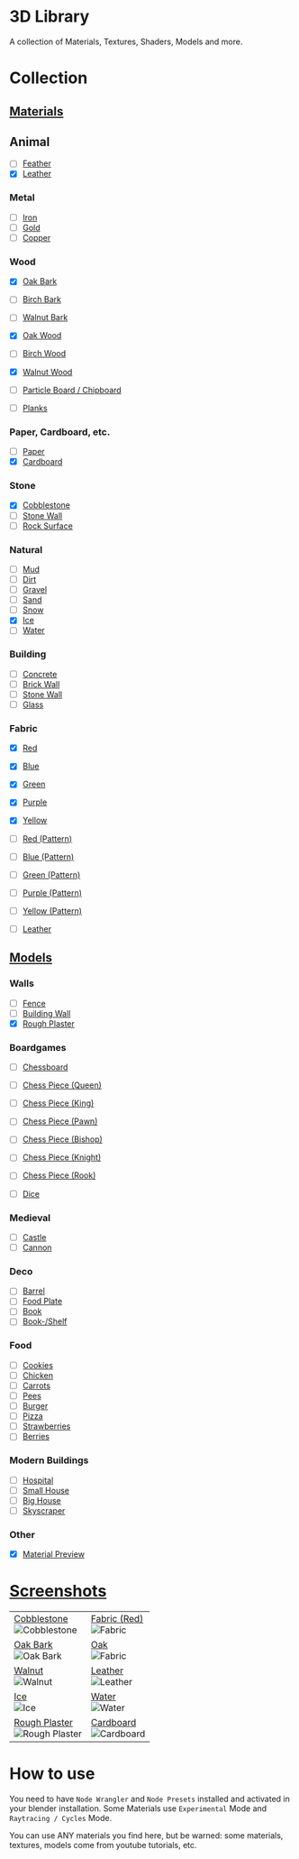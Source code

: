 # 3D Library

A collection of Materials, Textures, Shaders, Models and more.

# Collection

## [Materials](materials/)

## Animal
- [ ] [Feather]()
- [x] [Leather](materials/leather.blend)

### Metal

- [ ] [Iron]()
- [ ] [Gold]()
- [ ] [Copper]()

### Wood

- [x] [Oak Bark](materials/oak_bark.blend)
- [ ] [Birch Bark]()
- [ ] [Walnut Bark]()

- [x] [Oak Wood](materials/oak.blend)
- [ ] [Birch Wood]()
- [x] [Walnut Wood](materials/walnut.blend)

- [ ] [Particle Board / Chipboard]()
- [ ] [Planks]()

### Paper, Cardboard, etc.
- [ ] [Paper]()
- [x] [Cardboard](materials/cardboard.blend)

### Stone

- [x] [Cobblestone](materials/cobblestone.blend)
- [ ] [Stone Wall]()
- [ ] [Rock Surface]()

### Natural

- [ ] [Mud]()
- [ ] [Dirt]()
- [ ] [Gravel]()
- [ ] [Sand]()
- [ ] [Snow]()
- [x] [Ice](materials/ice.blend)
- [ ] [Water]()

### Building

- [ ] [Concrete]()
- [ ] [Brick Wall]()
- [ ] [Stone Wall]()
- [ ] [Glass]()

### Fabric

- [x] [Red](materials/fabric_red.blend)
- [x] [Blue](materials/fabric_blue.blend)
- [x] [Green](materials/fabric_green.blend)
- [x] [Purple](materials/fabric_purple.blend)
- [x] [Yellow](materials/fabric_yellow.blend)

- [ ] [Red (Pattern)]()
- [ ] [Blue (Pattern)]()
- [ ] [Green (Pattern)]()
- [ ] [Purple (Pattern)]()
- [ ] [Yellow (Pattern)]()

- [ ] [Leather]()

## [Models](models/)

### Walls

- [ ] [Fence]()
- [ ] [Building Wall]()
- [x] [Rough Plaster](rough_plaster.blend)

### Boardgames

- [ ] [Chessboard]()
- [ ] [Chess Piece (Queen)]()
- [ ] [Chess Piece (King)]()
- [ ] [Chess Piece (Pawn)]()
- [ ] [Chess Piece (Bishop)]()
- [ ] [Chess Piece (Knight)]()
- [ ] [Chess Piece (Rook)]()

- [ ] [Dice]()

### Medieval

- [ ] [Castle]()
- [ ] [Cannon]()

### Deco
- [ ] [Barrel]()
- [ ] [Food Plate]()
- [ ] [Book]()
- [ ] [Book-/Shelf]()

### Food
- [ ] [Cookies]()
- [ ] [Chicken]()
- [ ] [Carrots]()
- [ ] [Pees]()
- [ ] [Burger]()
- [ ] [Pizza]()
- [ ] [Strawberries]()
- [ ] [Berries]()

### Modern Buildings

- [ ] [Hospital]()
- [ ] [Small House]()
- [ ] [Big House]()
- [ ] [Skyscraper]()

### Other

- [x] [Material Preview](models/material_preview.blend)

# [Screenshots](screenshots/)

|   |   |
| - | - |
|[Cobblestone](materials/cobblestone.blend)<BR>![Cobblestone](screenshots/cobblestone.png)|[Fabric (Red)](materials/fabric_red.blend)<BR>![Fabric](screenshots/fabric_red.png)|
|[Oak Bark](materials/oak_bark.blend)<BR>![Oak Bark](screenshots/oak_bark.png)|[Oak](materials/oak.blend)<BR>![Fabric](screenshots/oak.png)|
|[Walnut](materials/walnut.blend)<BR>![Walnut](screenshots/walnut.png)|[Leather](materials/leather.blend)<BR>![Leather](screenshots/leather.png)|
|[Ice](materials/ice.blend)<BR>![Ice](screenshots/ice.png)|[Water](materials/water.blend)<BR>![Water](screenshots/water.png)|
|[Rough Plaster](materials/rough_plaster.blend)<BR>![Rough Plaster](screenshots/rough_plaster.png)|[Cardboard](materials/cardboard.blend)<BR>![Cardboard](screenshots/cardboard.png)|

# How to use

You need to have `Node Wrangler` and `Node Presets` installed and activated in your blender installation.
Some Materials use `Experimental` Mode and `Raytracing / Cycles` Mode.

You can use ANY materials you find here, but be warned: some materials, textures, models come from youtube tutorials, etc.
